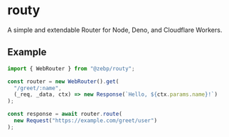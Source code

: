 # routy

A simple and extendable Router for Node, Deno, and Cloudflare Workers.

## Example

```typescript
import { WebRouter } from "@zebp/routy";

const router = new WebRouter().get(
  "/greet/:name",
  (_req, _data, ctx) => new Response(`Hello, ${ctx.params.name}!`)
);

const response = await router.route(
  new Request("https://example.com/greet/user")
);
```
